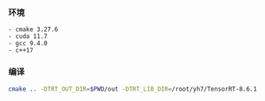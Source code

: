 ### 环境
    - cmake 3.27.6
    - cuda 11.7
    - gcc 9.4.0
    - c++17
### 编译
```bash
cmake .. -DTRT_OUT_DIR=$PWD/out -DTRT_LIB_DIR=/root/yh7/TensorRT-8.6.1.6/lib
```